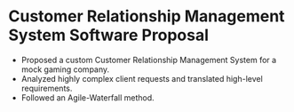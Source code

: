 # Customer Relationship Management System Software Proposal
- Proposed a custom Customer Relationship Management System for a mock gaming company. 
- Analyzed highly complex client requests and translated high-level requirements. 
- Followed an Agile-Waterfall method.
